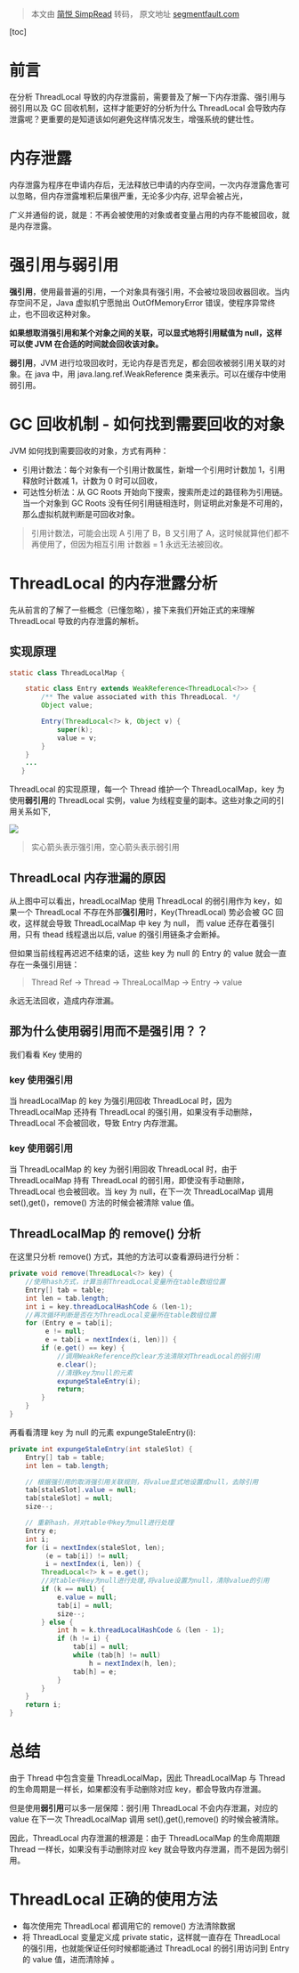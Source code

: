 > 本文由 [简悦 SimpRead](http://ksria.com/simpread/) 转码， 原文地址 [segmentfault.com](https://segmentfault.com/a/1190000021562385)

[toc]

# 前言

在分析 ThreadLocal 导致的内存泄露前，需要普及了解一下内存泄露、强引用与弱引用以及 GC 回收机制，这样才能更好的分析为什么 ThreadLocal 会导致内存泄露呢？更重要的是知道该如何避免这样情况发生，增强系统的健壮性。

# 内存泄露

内存泄露为程序在申请内存后，无法释放已申请的内存空间，一次内存泄露危害可以忽略，但内存泄露堆积后果很严重，无论多少内存, 迟早会被占光，

广义并通俗的说，就是：不再会被使用的对象或者变量占用的内存不能被回收，就是内存泄露。

# 强引用与弱引用

**强引用**，使用最普遍的引用，一个对象具有强引用，不会被垃圾回收器回收。当内存空间不足，Java 虚拟机宁愿抛出 OutOfMemoryError 错误，使程序异常终止，也不回收这种对象。

**如果想取消强引用和某个对象之间的关联，可以显式地将引用赋值为 null，这样可以使 JVM 在合适的时间就会回收该对象。**

**弱引用**，JVM 进行垃圾回收时，无论内存是否充足，都会回收被弱引用关联的对象。在 java 中，用 java.lang.ref.WeakReference 类来表示。可以在缓存中使用弱引用。

# GC 回收机制 - 如何找到需要回收的对象

JVM 如何找到需要回收的对象，方式有两种：

*   引用计数法：每个对象有一个引用计数属性，新增一个引用时计数加 1，引用释放时计数减 1，计数为 0 时可以回收，
*   可达性分析法：从 GC Roots 开始向下搜索，搜索所走过的路径称为引用链。当一个对象到 GC Roots 没有任何引用链相连时，则证明此对象是不可用的，那么虚拟机就判断是可回收对象。

> 引用计数法，可能会出现 A 引用了 B，B 又引用了 A，这时候就算他们都不再使用了，但因为相互引用 计数器 = 1 永远无法被回收。

# ThreadLocal 的内存泄露分析

先从前言的了解了一些概念（已懂忽略），接下来我们开始正式的来理解 ThreadLocal 导致的内存泄露的解析。

## 实现原理

```java
static class ThreadLocalMap {

    static class Entry extends WeakReference<ThreadLocal<?>> {
        /** The value associated with this ThreadLocal. */
        Object value;

        Entry(ThreadLocal<?> k, Object v) {
            super(k);
            value = v;
        }
    }
    ...
   }
```

ThreadLocal 的实现原理，每一个 Thread 维护一个 ThreadLocalMap，key 为使用**弱引用**的 ThreadLocal 实例，value 为线程变量的副本。这些对象之间的引用关系如下,

![](images/1460000021562388.png)

> 实心箭头表示强引用，空心箭头表示弱引用

## ThreadLocal 内存泄漏的原因

从上图中可以看出，hreadLocalMap 使用 ThreadLocal 的弱引用作为 key，如果一个 ThreadLocal 不存在外部**强引用**时，Key(ThreadLocal) 势必会被 GC 回收，这样就会导致 ThreadLocalMap 中 key 为 null， 而 value 还存在着强引用，只有 thead 线程退出以后, value 的强引用链条才会断掉。

但如果当前线程再迟迟不结束的话，这些 key 为 null 的 Entry 的 value 就会一直存在一条强引用链：

> Thread Ref -> Thread -> ThreaLocalMap -> Entry -> value

永远无法回收，造成内存泄漏。

## 那为什么使用弱引用而不是强引用？？

我们看看 Key 使用的

### key 使用强引用

当 hreadLocalMap 的 key 为强引用回收 ThreadLocal 时，因为 ThreadLocalMap 还持有 ThreadLocal 的强引用，如果没有手动删除，ThreadLocal 不会被回收，导致 Entry 内存泄漏。

### key 使用弱引用

当 ThreadLocalMap 的 key 为弱引用回收 ThreadLocal 时，由于 ThreadLocalMap 持有 ThreadLocal 的弱引用，即使没有手动删除，ThreadLocal 也会被回收。当 key 为 null，在下一次 ThreadLocalMap 调用 set(),get()，remove() 方法的时候会被清除 value 值。

## ThreadLocalMap 的 remove() 分析

在这里只分析 remove() 方式，其他的方法可以查看源码进行分析：

```java
private void remove(ThreadLocal<?> key) {
    //使用hash方式，计算当前ThreadLocal变量所在table数组位置
    Entry[] tab = table;
    int len = tab.length;
    int i = key.threadLocalHashCode & (len-1);
    //再次循环判断是否在为ThreadLocal变量所在table数组位置
    for (Entry e = tab[i];
         e != null;
         e = tab[i = nextIndex(i, len)]) {
        if (e.get() == key) {
            //调用WeakReference的clear方法清除对ThreadLocal的弱引用
            e.clear();
            //清理key为null的元素
            expungeStaleEntry(i);
            return;
        }
    }
}
```

再看看清理 key 为 null 的元素 expungeStaleEntry(i):

```java
private int expungeStaleEntry(int staleSlot) {
    Entry[] tab = table;
    int len = tab.length;

    // 根据强引用的取消强引用关联规则，将value显式地设置成null，去除引用
    tab[staleSlot].value = null;
    tab[staleSlot] = null;
    size--;

    // 重新hash，并对table中key为null进行处理
    Entry e;
    int i;
    for (i = nextIndex(staleSlot, len);
         (e = tab[i]) != null;
         i = nextIndex(i, len)) {
        ThreadLocal<?> k = e.get();
        //对table中key为null进行处理,将value设置为null，清除value的引用
        if (k == null) {
            e.value = null;
            tab[i] = null;
            size--;
        } else {
            int h = k.threadLocalHashCode & (len - 1);
            if (h != i) {
                tab[i] = null;
                while (tab[h] != null)
                    h = nextIndex(h, len);
                tab[h] = e;
            }
        }
    }
    return i;
}
```

# 总结

由于 Thread 中包含变量 ThreadLocalMap，因此 ThreadLocalMap 与 Thread 的生命周期是一样长，如果都没有手动删除对应 key，都会导致内存泄漏。

但是使用**弱引用**可以多一层保障：弱引用 ThreadLocal 不会内存泄漏，对应的 value 在下一次 ThreadLocalMap 调用 set(),get(),remove() 的时候会被清除。

因此，ThreadLocal 内存泄漏的根源是：由于 ThreadLocalMap 的生命周期跟 Thread 一样长，如果没有手动删除对应 key 就会导致内存泄漏，而不是因为弱引用。

# ThreadLocal 正确的使用方法

*   每次使用完 ThreadLocal 都调用它的 remove() 方法清除数据
*   将 ThreadLocal 变量定义成 private static，这样就一直存在 ThreadLocal 的强引用，也就能保证任何时候都能通过 ThreadLocal 的弱引用访问到 Entry 的 value 值，进而清除掉 。

